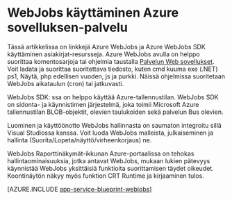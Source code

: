 <properties
    pageTitle="WebJobs Azure sovelluksen-palvelussa"
    description="Lue, miten voit luoda WebJobs taustan testit, palvelujen, kuten tallennustilan ja palvelun Bus vuorovaikutteisesti ja luoda ajoitettujen tehtävien."
    services="app-service"
    documentationCenter=""
    authors="christopheranderson"
    manager="wpickett"
    editor="mollybos"/>

<tags
    ms.service="app-service"
    ms.workload="web"
    ms.tgt_pltfrm="na"
    ms.devlang="na"
    ms.topic="article"
    ms.date="12/10/2015"
    ms.author="chrande"/>

# <a name="using-webjobs-in-azure-app-service"></a>WebJobs käyttäminen Azure sovelluksen-palvelu

Tässä artikkelissa on linkkejä Azure WebJobs ja Azure WebJobs SDK käyttäminen asiakirjat-resursseja. Azure WebJobs avulla on helppo suorittaa komentosarjoja tai ohjelmia taustalla [Palvelun Web sovellukset](http://go.microsoft.com/fwlink/?LinkId=529714). Voit ladata ja suorittaa suoritettava tiedosto, kuten cmd kuuma exe (.NET) ps1, Näytä, php edellisen vuoden, js ja purkki. Näissä ohjelmissa suoritetaan WebJobs aikataulun (cron) tai jatkuvasti.

WebJobs SDK: ssa on helppo käyttää Azure-tallennustilan. WebJobs SDK on sidonta- ja käynnistimen järjestelmä, joka toimii Microsoft Azure tallennustilan BLOB-objektit, olevien taulukoiden sekä palvelun Bus olevien.

Luominen ja käyttöönotto WebJobs hallinnasta on saumaton integroitu sillä Visual Studiossa kanssa. Voit luoda WebJobs malleista, julkaiseminen ja hallinta (Suorita/Lopeta/näyttö/virheenkorjaus) ne.

WebJobs Raporttinäkymät-ikkunan Azure-portaalissa on tehokas hallintaominaisuuksia, jotka antavat WebJobs, mukaan lukien pätevyys käynnistää WebJobs yksittäisiä funktioita suorittamisen täydet oikeudet. Koontinäytön näkyy myös funktion CRT Runtime ja kirjaaminen tulos.

[AZURE.INCLUDE [app-service-blueprint-webjobs](../../includes/app-service-blueprint-webjobs.md)]
